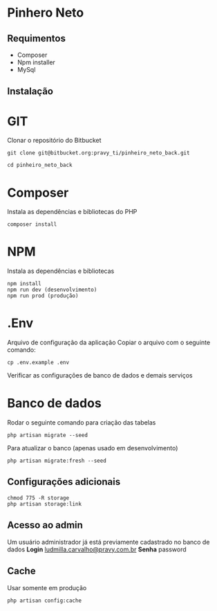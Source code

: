 # Pinhero Neto

## Requimentos

- Composer
- Npm installer
- MySql

## Instalação

# GIT
Clonar o repositório do Bitbucket
```
git clone git@bitbucket.org:pravy_ti/pinheiro_neto_back.git

cd pinheiro_neto_back

```

# Composer
Instala as dependências e bibliotecas do PHP
```
composer install
```

# NPM
Instala as dependências e bibliotecas
```
npm install
npm run dev (desenvolvimento)
npm run prod (produção)
```

# .Env
Arquivo de configuração da aplicação
Copiar o arquivo com o seguinte comando:
```
cp .env.example .env
```
Verificar as configurações de banco de dados e demais serviços


# Banco de dados
Rodar o seguinte comando para criação das tabelas
```
php artisan migrate --seed
```
Para atualizar o banco (apenas usado em desenvolvimento)
```
php artisan migrate:fresh --seed
```


## Configurações adicionais
```
chmod 775 -R storage
php artisan storage:link
```

## Acesso ao admin

Um usuário administrador já está previamente cadastrado no banco de dados
**Login** ludmilla.carvalho@pravy.com.br
**Senha** password

## Cache
Usar somente em produção
```
php artisan config:cache
```